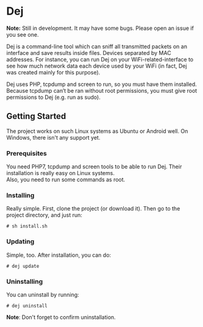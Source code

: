 # Dej
<p><b>Note:</b> Still in development. It may have some bugs. Please open an issue if you see one.</p>

Dej is a command-line tool which can sniff all transmitted packets on an interface and save results inside files. Devices separated by MAC addresses. For instance, you can run Dej on your WiFi-related-interface to see how much network data each device used by your WiFi (in fact, Dej was created mainly for this purpose).

Dej uses PHP, tcpdump and screen to run, so you must have them installed. Because tcpdump can’t be ran without root permissions, you must give root permissions to Dej (e.g. run as sudo).

## Getting Started
The project works on such Linux systems as Ubuntu or Android well. On Windows, there isn't any support yet.

### Prerequisites
You need PHP7, tcpdump and screen tools to be able to run Dej. Their installation is really easy on Linux systems.<br/>
Also, you need to run some commands as root.

### Installing
Really simple. First, clone the project (or download it). Then go to the project directory, and just run:
```
# sh install.sh
```

### Updating
Simple, too. After installation, you can do:
```
# dej update
```

### Uninstalling
You can uninstall by running:
```
# dej uninstall
```
__Note__: Don't forget to confirm uninstallation.